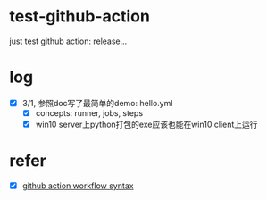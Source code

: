 # test-github-action
just test github action: release...
# log
- [x] 3/1, 参照doc写了最简单的demo: hello.yml
    - [x] concepts: runner, jobs, steps
    - [x] win10 server上python打包的exe应该也能在win10 client上运行
# refer
- [x] [github action workflow syntax](https://docs.github.com/en/actions/using-workflows/workflow-syntax-for-github-actions#name)